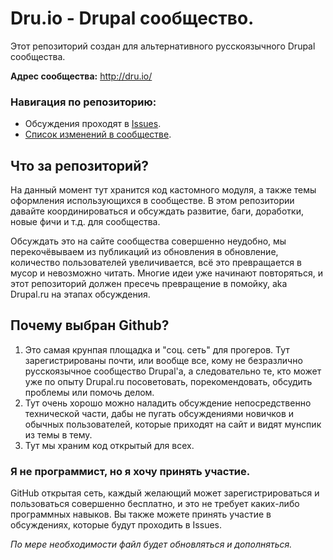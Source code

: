 ﻿# Dru.io - Drupal сообщество.
Этот репозиторий создан для альтернативного русскоязычного Drupal сообщества. 

**Адрес сообщества:** http://dru.io/

### Навигация по репозиторию:
- Обсуждения проходят в [Issues](https://github.com/Niklan/Dru.io/issues).
- [Список изменений в сообществе](https://github.com/Niklan/Dru.io/wiki/%D0%A1%D0%BF%D0%B8%D1%81%D0%BE%D0%BA-%D0%BE%D0%B1%D0%BD%D0%BE%D0%B2%D0%BB%D0%B5%D0%BD%D0%B8%D0%B9-2015).

## Что за репозиторий?
На данный момент тут хранится код кастомного модуля, а также темы оформления использующихся в сообществе. В этом репозитории давайте координироваться и обсуждать развитие, баги, доработки, новые фичи и т.д. для сообщества.

Обсуждать это на сайте сообщества совершенно неудобно, мы перекочёвываем из публикаций из обновления в обновление, количество пользователей увеличивается, всё это превращается в мусор и невозможно читать. Многие идеи уже начинают повторяться, и этот репозиторий должен пресечь превращение в помойку, aka Drupal.ru на этапах обсуждения.

## Почему выбран Github?
1.  Это самая крунпая площадка и "соц. сеть" для прогеров. Тут зарегистрированы почти, или вообще все, кому не безразлично русскоязычное сообщество Drupal'a, а следовательно те, кто может уже по опыту Drupal.ru посоветовать, порекомендовать, обсудить проблемы или помочь делом.
2.  Тут очень хорошо можно наладить обсуждение непосредственно технической части, дабы не пугать обсуждениями новичков и обычных пользователей, которые приходят на сайт и видят мунспик из темы в тему.
3.  Тут мы храним код открытый для всех.

### Я не программист, но я хочу принять участие.
GitHub открытая сеть, каждый желающий может зарегистрироваться и пользоваться совершенно бесплатно, и это не требует каких-либо программных навыков. Вы также можете принять участие в обсуждениях, которые будут проходить в Issues.

*По мере необходимости файл будет обновляться и дополняться.*
